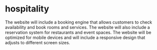 # hospitality
The website will include a booking engine that allows customers to check availability and book rooms and services. The website will also include a reservation system for restaurants and event spaces. The website will be optimized for mobile devices and will include a responsive design that adjusts to different screen sizes.
